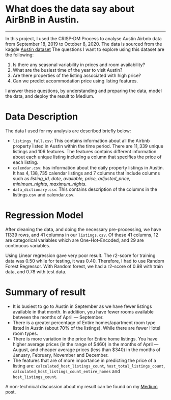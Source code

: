 # What does the data say about AirBnB in Austin.
_________________________________________________
In this project, I used the CRISP-DM Process to analyse Austin Airbnb data from September 18, 2019 to October 8, 2020. 
The data is sourced from the kaggle [Austin dataset](https://www.kaggle.com/datasets/clnguyen/austinairbnbs20191112)
The questions I want to explore using this dataset are the following:

1. Is there any seasonal variability in prices and room availability?
2. What are the busiest time of the year to visit Austin?
3. Are there properties of the listing associated with high price?
4. Can we predict accommodation price using listing features.

I answer these questions, by understanding and preparing the data, model the data, and deploy the result to Medium.

# Data Description
The data I used for my analysis are described briefly below:
- `listings_full.csv`: This contains information about all the Airbnb property listed in Austin within the time period. 
There are $11,339$ unique listings and $106$ features. The features contains different information about each unique 
listing including a column that specifies the price of each listing.
- `calendar.csv`: has information about the daily property listings in Austin. It has $4,138,735$ calendar listings 
and $7$ columns that include columns such as *listing_id, date, available, price, adjusted_price, minimum_nights, maximum_nights*.
- `data_dictionary.csv`: This contains description of the columns in the listings.csv and calendar.csv.

# Regression Model
After cleaning the data, and doing the necessary pre-processing, we have $11339$ rows, and $41$ columns in our `listings.csv`. Of these $41$ 
columns, $12$ are categorical variables which are One-Hot-Encoded, and $29$ are continuous variables. 

Using Linear regression gave very poor result. The r2-score for training data was $0.50$ while for testing, it was $0.40$. 
Therefore, I had to use Random Forest Regressor. With Random forest, we had a r2-score of $0.98$ with train data, and $0.78$ with test data.

# Summary of result
- It is busiest to go to Austin in September as we have fewer listings available in that month. In addition, you have fewer rooms available between the months of April — September.
- There is a greater percentage of Entire homes/apartment room type listed in Austin (about 70% of the listings). While there are fewer Hotel room types.
- There is more variation in the price for Entire home listings. You have higher average prices (in the range of $460) in the months of April — August, and cheaper average prices (less than $340) in the months of January, February, November and December.
- The features that are of more importance in predicting the price of a listing are: `calculated_host_listings_count`, `host_total_listings_count`, 
`calculated_host_listings_count_entire_homes` and `host_listings_count`.

A non-technical discussion about my result can be found on my [Medium](https://medium.com/@idumahg/what-does-the-data-say-about-airbnb-in-austin-d1df8bb60257) post.

